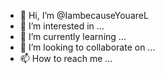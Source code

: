 - 👋 Hi, I’m @IambecauseYouareL
- 👀 I’m interested in ...
- 🌱 I’m currently learning ...
- 💞️ I’m looking to collaborate on ...
- 📫 How to reach me ...

<!---
IambecauseYouareL/IambecauseYouareL is a ✨ special ✨ repository because its `README.md` (this file) appears on your GitHub profile.
You can click the Preview link to take a look at your changes.
--->
